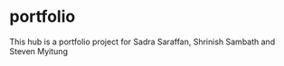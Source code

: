 # portfolio
This hub is a portfolio project for Sadra Saraffan, Shrinish Sambath and Steven Myitung
